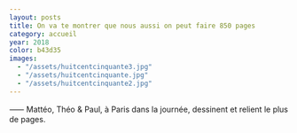 ```yaml
---
layout: posts
title: On va te montrer que nous aussi on peut faire 850 pages
category: accueil
year: 2018
color: b43d35
images:
  - "/assets/huitcentcinquante3.jpg"
  - "/assets/huitcentcinquante.jpg"
  - "/assets/huitcentcinquante2.jpg"
---
```


⸺ Mattéo, Théo & Paul, à Paris dans la journée, dessinent et relient le plus de pages.
